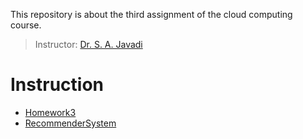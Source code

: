 This repository is about the third assignment of the cloud computing course.

> Instructor: [Dr. S. A. Javadi](https://scholar.google.com/citations?user=Va7RTUsAAAAJ&hl=en)

# Instruction
- [Homework3](https://github.com/HeliaHashemipour/Hadoop-Spark/tree/main/DataAnalysis)
- [RecommenderSystem](https://github.com/HeliaHashemipour/Hadoop-Spark/tree/main/RecommenderSystem)
